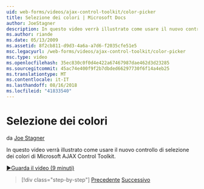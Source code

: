 ```yaml
---
uid: web-forms/videos/ajax-control-toolkit/color-picker
title: Selezione dei colori | Microsoft Docs
author: JoeStagner
description: In questo video verrà illustrato come usare il nuovo controllo di selezione dei colori di Microsoft AJAX Control Toolkit.
ms.author: riande
ms.date: 05/13/2009
ms.assetid: 8f2cb811-d9d3-4a6a-a7d6-f2035cfe51e5
msc.legacyurl: /web-forms/videos/ajax-control-toolkit/color-picker
msc.type: video
ms.openlocfilehash: 35ec830c0f0d4e422a67467987dae462d3d23285
ms.sourcegitcommit: 45ac74e400f9f2b7dbded66297730f6f14a4eb25
ms.translationtype: MT
ms.contentlocale: it-IT
ms.lasthandoff: 08/16/2018
ms.locfileid: "41833540"
---
```

<a name="color-picker"></a>Selezione dei colori
====================
da [Joe Stagner](https://github.com/JoeStagner)

In questo video verrà illustrato come usare il nuovo controllo di selezione dei colori di Microsoft AJAX Control Toolkit.

[&#9654;Guarda il video (9 minuti)](https://channel9.msdn.com/Blogs/ASP-NET-Site-Videos/color-picker)

> [!div class="step-by-step"]
> [Precedente](control-extenders.md)
> [Successivo](combo-box.md)
